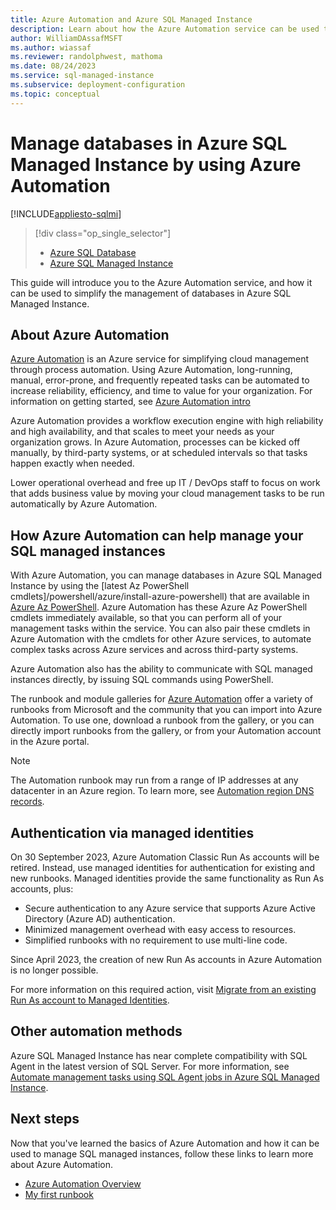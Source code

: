 ```yaml
---
title: Azure Automation and Azure SQL Managed Instance
description: Learn about how the Azure Automation service can be used to manage databases in Azure SQL Managed Instance at scale.
author: WilliamDAssafMSFT
ms.author: wiassaf
ms.reviewer: randolphwest, mathoma
ms.date: 08/24/2023
ms.service: sql-managed-instance
ms.subservice: deployment-configuration
ms.topic: conceptual
---
```


# Manage databases in Azure SQL Managed Instance by using Azure Automation

[!INCLUDE[appliesto-sqlmi](../includes/appliesto-sqlmi.md)]

> [!div class="op_single_selector"]
> * [Azure SQL Database](../database/automation-manage.md?view=azuresql-db&preserve-view=true)
> * [Azure SQL Managed Instance](automation-manage.md?view=azuresql-mi&preserve-view=true)

This guide will introduce you to the Azure Automation service, and how it can be used to simplify the management of databases in Azure SQL Managed Instance.

## About Azure Automation

[Azure Automation](https://azure.microsoft.com/services/automation/) is an Azure service for simplifying cloud management through process automation. Using Azure Automation, long-running, manual, error-prone, and frequently repeated tasks can be automated to increase reliability, efficiency, and time to value for your organization. For information on getting started, see [Azure Automation intro](/azure/automation/automation-intro)

Azure Automation provides a workflow execution engine with high reliability and high availability, and that scales to meet your needs as your organization grows. In Azure Automation, processes can be kicked off manually, by third-party systems, or at scheduled intervals so that tasks happen exactly when needed.

Lower operational overhead and free up IT / DevOps staff to focus on work that adds business value by moving your cloud management tasks to be run automatically by Azure Automation.

## How Azure Automation can help manage your SQL managed instances

With Azure Automation, you can manage databases in Azure SQL Managed Instance by using the [latest Az PowerShell cmdlets]/powershell/azure/install-azure-powershell) that are available in [Azure Az PowerShell](/powershell/azure/new-azureps-module-az). Azure Automation has these Azure Az PowerShell cmdlets immediately available, so that you can perform all of your management tasks within the service. You can also pair these cmdlets in Azure Automation with the cmdlets for other Azure services, to automate complex tasks across Azure services and across third-party systems.

Azure Automation also has the ability to communicate with SQL managed instances directly, by issuing SQL commands using PowerShell.

The runbook and module galleries for [Azure Automation](/azure/automation/automation-runbook-gallery) offer a variety of runbooks from Microsoft and the community that you can import into Azure Automation. To use one, download a runbook from the gallery, or you can directly import runbooks from the gallery, or from your Automation account in the Azure portal.

>[!NOTE]
> The Automation runbook may run from a range of IP addresses at any datacenter in an Azure region. To learn more, see [Automation region DNS records](/azure/automation/how-to/automation-region-dns-records).

## Authentication via managed identities

On 30 September 2023, Azure Automation Classic Run As accounts will be retired. Instead, use managed identities for authentication for existing and new runbooks. Managed identities provide the same functionality as Run As accounts, plus:

- Secure authentication to any Azure service that supports Azure Active Directory (Azure AD) authentication.
- Minimized management overhead with easy access to resources.
- Simplified runbooks with no requirement to use multi-line code.

Since April 2023, the creation of new Run As accounts in Azure Automation is no longer possible.

For more information on this required action, visit [Migrate from an existing Run As account to Managed Identities](/azure/automation/migrate-run-as-accounts-managed-identity?tabs=run-as-account).

## Other automation methods

Azure SQL Managed Instance has near complete compatibility with SQL Agent in the latest version of SQL Server. For more information, see [Automate management tasks using SQL Agent jobs in Azure SQL Managed Instance](job-automation-managed-instance.md).

## Next steps

Now that you've learned the basics of Azure Automation and how it can be used to manage SQL managed instances, follow these links to learn more about Azure Automation.

- [Azure Automation Overview](/azure/automation/automation-intro)
- [My first runbook](/azure/automation/learn/powershell-runbook-managed-identity)
